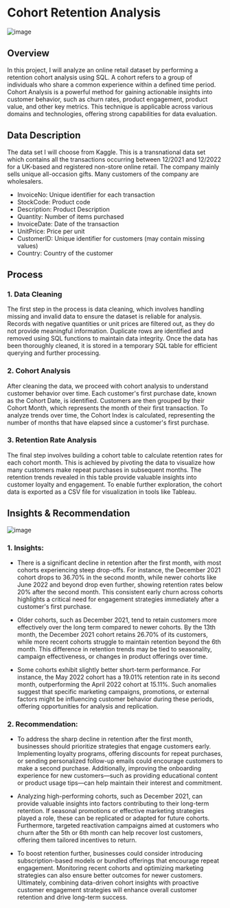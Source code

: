 # Cohort Retention Analysis
![image](https://github.com/user-attachments/assets/db9b8fee-fec7-473a-9ad3-598be91ac6f4)

## Overview
In this project, I will analyze an online retail dataset by performing a retention cohort analysis using SQL. A cohort refers to a group of individuals who share a common experience within a defined time period. Cohort Analysis is a powerful method for gaining actionable insights into customer behavior, such as churn rates, product engagement, product value, and other key metrics. This technique is applicable across various domains and technologies, offering strong capabilities for data evaluation.

## Data Description
The data set I will choose from Kaggle. This is a transnational data set which contains all the transactions occurring between 12/2021 and 12/2022 for a UK-based and registered non-store online retail. The company mainly sells unique all-occasion gifts. Many customers of the company are wholesalers.

- InvoiceNo: Unique identifier for each transaction
- StockCode: Product code
- Description: Product Description
- Quantity: Number of items purchased
- InvoiceDate: Date of the transaction
- UnitPrice: Price per unit
- CustomerID: Unique identifier for customers (may contain missing values)
- Country: Country of the customer

## Process

### 1. Data Cleaning

The first step in the process is data cleaning, which involves handling missing and invalid data to ensure the dataset is reliable for analysis. Records with negative quantities or unit prices are filtered out, as they do not provide meaningful information. Duplicate rows are identified and removed using SQL functions to maintain data integrity. Once the data has been thoroughly cleaned, it is stored in a temporary SQL table for efficient querying and further processing.

### 2. Cohort Analysis

After cleaning the data, we proceed with cohort analysis to understand customer behavior over time. Each customer's first purchase date, known as the Cohort Date, is identified. Customers are then grouped by their Cohort Month, which represents the month of their first transaction. To analyze trends over time, the Cohort Index is calculated, representing the number of months that have elapsed since a customer's first purchase.

### 3. Retention Rate Analysis

The final step involves building a cohort table to calculate retention rates for each cohort month. This is achieved by pivoting the data to visualize how many customers make repeat purchases in subsequent months. The retention trends revealed in this table provide valuable insights into customer loyalty and engagement. To enable further exploration, the cohort data is exported as a CSV file for visualization in tools like Tableau.

## Insights & Recommendation
![image](https://github.com/user-attachments/assets/3f77ef46-292a-461c-bfc0-c6cef2271694)

### 1. Insights:
- There is a significant decline in retention after the first month, with most cohorts experiencing steep drop-offs. For instance, the December 2021 cohort drops to 36.70% in the second month, while newer cohorts like June 2022 and beyond drop even further, showing retention rates below 20% after the second month. This consistent early churn across cohorts highlights a critical need for engagement strategies immediately after a customer's first purchase.

- Older cohorts, such as December 2021, tend to retain customers more effectively over the long term compared to newer cohorts. By the 13th month, the December 2021 cohort retains 26.70% of its customers, while more recent cohorts struggle to maintain retention beyond the 6th month. This difference in retention trends may be tied to seasonality, campaign effectiveness, or changes in product offerings over time.

- Some cohorts exhibit slightly better short-term performance. For instance, the May 2022 cohort has a 19.01% retention rate in its second month, outperforming the April 2022 cohort at 15.11%. Such anomalies suggest that specific marketing campaigns, promotions, or external factors might be influencing customer behavior during these periods, offering opportunities for analysis and replication.

### 2. Recommendation:
- To address the sharp decline in retention after the first month, businesses should prioritize strategies that engage customers early. Implementing loyalty programs, offering discounts for repeat purchases, or sending personalized follow-up emails could encourage customers to make a second purchase. Additionally, improving the onboarding experience for new customers—such as providing educational content or product usage tips—can help maintain their interest and commitment.

- Analyzing high-performing cohorts, such as December 2021, can provide valuable insights into factors contributing to their long-term retention. If seasonal promotions or effective marketing strategies played a role, these can be replicated or adapted for future cohorts. Furthermore, targeted reactivation campaigns aimed at customers who churn after the 5th or 6th month can help recover lost customers, offering them tailored incentives to return.

- To boost retention further, businesses could consider introducing subscription-based models or bundled offerings that encourage repeat engagement. Monitoring recent cohorts and optimizing marketing strategies can also ensure better outcomes for newer customers. Ultimately, combining data-driven cohort insights with proactive customer engagement strategies will enhance overall customer retention and drive long-term success.

